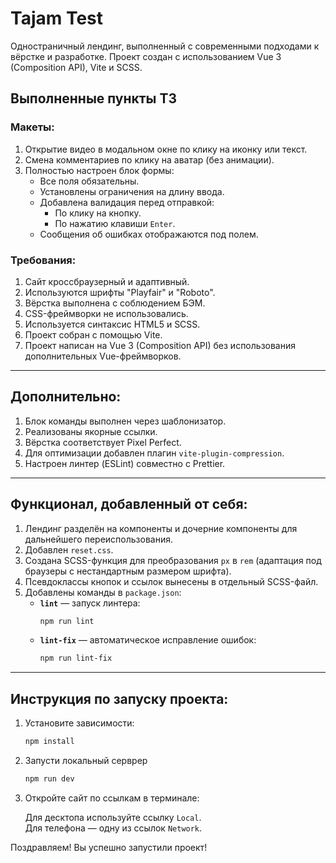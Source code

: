 # Tajam Test

Одностраничный лендинг, выполненный с современными подходами к вёрстке и разработке. Проект создан с использованием Vue 3 (Composition API), Vite и SCSS.

## Выполненные пункты ТЗ

### Макеты:

1. Открытие видео в модальном окне по клику на иконку или текст.
2. Смена комментариев по клику на аватар (без анимации).
3. Полностью настроен блок формы:
   - Все поля обязательны.
   - Установлены ограничения на длину ввода.
   - Добавлена валидация перед отправкой:
     - По клику на кнопку.
     - По нажатию клавиши `Enter`.
   - Сообщения об ошибках отображаются под полем.

### Требования:

1. Сайт кроссбраузерный и адаптивный.
2. Используются шрифты "Playfair" и "Roboto".
3. Вёрстка выполнена с соблюдением БЭМ.
4. CSS-фреймворки не использовались.
5. Используется синтаксис HTML5 и SCSS.
6. Проект собран с помощью Vite.
7. Проект написан на Vue 3 (Composition API) без использования дополнительных Vue-фреймворков.

---

## Дополнительно:

1. Блок команды выполнен через шаблонизатор.
2. Реализованы якорные ссылки.
3. Вёрстка соответствует Pixel Perfect.
4. Для оптимизации добавлен плагин `vite-plugin-compression`.
5. Настроен линтер (ESLint) совместно с Prettier.

---

## Функционал, добавленный от себя:

1. Лендинг разделён на компоненты и дочерние компоненты для дальнейшего переиспользования.
2. Добавлен `reset.css`.
3. Создана SCSS-функция для преобразования `px` в `rem` (адаптация под браузеры с нестандартным размером шрифта).
4. Псевдоклассы кнопок и ссылок вынесены в отдельный SCSS-файл.
5. Добавлены команды в `package.json`:
   - **`lint`** — запуск линтера:
     ```bash
     npm run lint
     ```
   - **`lint-fix`** — автоматическое исправление ошибок:
     ```bash
     npm run lint-fix
     ```

---

## Инструкция по запуску проекта:

1. Установите зависимости:
   ```bash
   npm install
   ```
2. Запусти локальный серврер
   ```bash
   npm run dev
   ```
3. Откройте сайт по ссылкам в терминале:

   Для десктопа используйте ссылку `Local`.  
   Для телефона — одну из ссылок `Network`.

Поздравляем! Вы успешно запустили проект!
